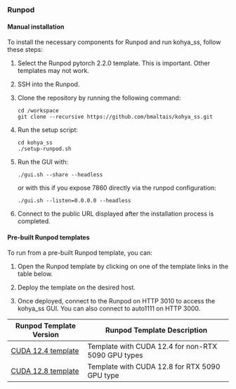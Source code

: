 ### Runpod

#### Manual installation

To install the necessary components for Runpod and run kohya_ss, follow these steps:

1. Select the Runpod pytorch 2.2.0 template. This is important. Other templates may not work.

2. SSH into the Runpod.

3. Clone the repository by running the following command:

   ```shell
   cd /workspace
   git clone --recursive https://github.com/bmaltais/kohya_ss.git
   ```

4. Run the setup script:

   ```shell
   cd kohya_ss
   ./setup-runpod.sh
   ```

5. Run the GUI with:

   ```shell
   ./gui.sh --share --headless
   ```

   or with this if you expose 7860 directly via the runpod configuration:

   ```shell
   ./gui.sh --listen=0.0.0.0 --headless
   ```

6. Connect to the public URL displayed after the installation process is completed.

#### Pre-built Runpod templates

To run from a pre-built Runpod template, you can:

1. Open the Runpod template by clicking on one of the template links in the table below.

2. Deploy the template on the desired host.

3. Once deployed, connect to the Runpod on HTTP 3010 to access the kohya_ss GUI. You can also connect to auto1111 on HTTP 3000.

| Runpod Template Version                                                                 | Runpod Template Description                        |
|-----------------------------------------------------------------------------------------|----------------------------------------------------|
| [CUDA 12.4 template](https://runpod.io/console/deploy?template=uajca40f1z&ref=2xxro4sy) | Template with CUDA 12.4 for non-RTX 5090 GPU types |
| [CUDA 12.8 template](https://runpod.io/console/deploy?template=8y5a02q55r&ref=2xxro4sy) | Template with CUDA 12.8 for RTX 5090 GPU type      |

